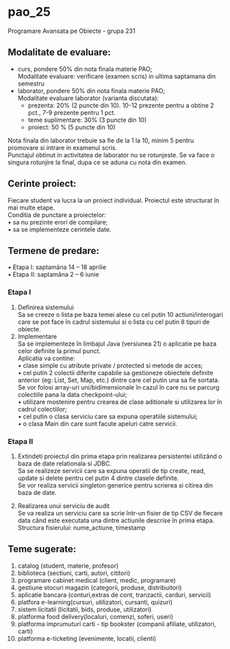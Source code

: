 # pao_25
Programare Avansata pe Obiecte - grupa 231  


## Modalitate de evaluare:  
- curs, pondere 50% din nota finala materie PAO;  
    Modalitate evaluare: verificare (examen scris) in ultima saptamana din semestru   
- laborator, pondere 50% din nota finala materie PAO;     
    Modalitate evaluare laborator (varianta discutata):
    - prezenta: 20% (2 puncte din 10). 10-12 prezente pentru a obtine 2 pct., 7-9 prezente pentru 1 pct.   
    - teme suplimentare: 30%  (3 puncte din 10)
    - proiect: 50 % (5 puncte din 10)     

Nota finala din laborator trebuie sa fie de la 1 la 10, minim 5 pentru promovare si intrare in examenul scris.     
Punctajul obtinut in activitatea de laborator nu se rotunjeste. Se va face o singura rotunjire la final, dupa ce se aduna cu nota din examen.    


## Cerinte proiect:  

Fiecare student va lucra la un proiect individual. Proiectul este structurat în mai multe etape.  
Conditia de punctare a proiectelor:  
• sa nu prezinte erori de compilare;  
• sa se implementeze cerintele date.  

## Termene de predare:  
• Etapa I: saptamâna 14 – 18 aprilie  
• Etapa II: saptamâna 2 – 6 iunie  

### Etapa I  
1) Definirea sistemului  
   Sa se creeze o lista pe baza temei alese cu cel putin 10 actiuni/interogari care se pot face în cadrul sistemului si o lista cu cel putin 8 tipuri de obiecte.  
2) Implementare  
   Sa se implementeze în limbajul Java (versiunea 21) o aplicatie pe baza celor definite la primul punct.  
   Aplicatia va contine:  
   • clase simple cu atribute private / protected si metode de acces;  
   • cel putin 2 colectii diferite capabile sa gestioneze obiectele definite anterior (eg: List, Set, Map, etc.) dintre care cel putin una sa fie sortata.  
Se vor folosi array-uri uni/bidimensionale în cazul în care nu se parcurg colectiile pana la data checkpoint-ului;  
   • utilizare mostenire pentru crearea de clase aditionale si utilizarea lor în cadrul colectiilor;  
   • cel putin o clasa serviciu care sa expuna operatiile sistemului;  
   • o clasa Main din care sunt facute apeluri catre servicii.  

### Etapa II  
1) Extindeti proiectul din prima etapa prin realizarea persistentei utilizând o baza de date relationala si JDBC.  
   Sa se realizeze servicii care sa expuna operatii de tip create, read, update si delete pentru cel putin 4 dintre clasele definite.   
   Se vor realiza servicii singleton generice pentru scrierea si citirea din baza de date.  

2) Realizarea unui serviciu de audit  
   Se va realiza un serviciu care sa scrie într-un fisier de tip CSV de fiecare data când este executata una dintre actiunile descrise în prima etapa.   
   Structura fisierului: nume_actiune, timestamp  
 

  ## Teme sugerate:  
1) catalog (student, materie, profesor)  
2) biblioteca (sectiuni, carti, autori, cititori)  
3) programare cabinet medical (client, medic, programare)  
4) gestiune stocuri magazin (categorii, produse, distribuitori)  
5) aplicatie bancara (conturi,extras de cont, tranzactii, carduri, servicii)  
6) platfora e-learning(cursuri, utilizatori, cursanti, quizuri)  
7) sistem licitatii (licitatii, bids, produse, utilizatori)  
8) platforma food delivery(localuri, comenzi, soferi, useri)  
9) platforma imprumuturi carti - tip bookster (companii afiliate, utilizatori, carti)  
10) platforma e-ticketing (evenimente, locatii, clienti)  
